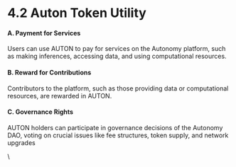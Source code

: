 # 4.2 Auton Token Utility

#### A. Payment for Services

Users can use AUTON to pay for services on the Autonomy platform, such as making inferences, accessing data, and using computational resources.

#### B. Reward for Contributions

Contributors to the platform, such as those providing data or computational resources, are rewarded in AUTON.

#### C. Governance Rights

AUTON holders can participate in governance decisions of the Autonomy DAO, voting on crucial issues like fee structures, token supply, and network upgrades

\
